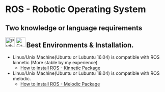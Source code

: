 # **ROS - Robotic Operating System**

## Two knowledge or language requirements
<img align="left" alt="Python" width="30px" src="https://img.icons8.com/color/48/000000/python.png" />
<img align="left" alt="C++" width="30px" src="https://img.icons8.com/color/48/000000/c-plus-plus-logo.png"/>

## Best Environments & Installation.
* Linux/Unix Machine(Ubuntu or Lubuntu 16.04) is compatible with ROS kinnetic (More stable by my experience)
  * [How to install ROS - Kinnetic Package](http://wiki.ros.org/kinetic/Installation/Ubuntu)
* Linux/Unix Machine(Ubuntu or Lubuntu 18.04) is compatible with ROS melodic. 
  * [How to install ROS - Melodic Package](http://wiki.ros.org/melodic/Installation)
